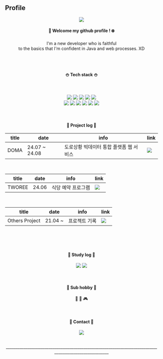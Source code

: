## Profile 

<!--
**uki010215/uki010215** is a ✨ _special_ ✨ repository because its `README.md` (this file) appears on your GitHub profile.

Here are some ideas to get you started:

- 🔭 I’m currently working on ...
- 🌱 I’m currently learning ...
- 👯 I’m looking to collaborate on ...
- 🤔 I’m looking for help with ...
- 💬 Ask me about ...
- 📫 How to reach me: ...
- 😄 Pronouns: ...
- ⚡ Fun fact: ...
--> 
<div align="center">
	<img src="https://capsule-render.vercel.app/api?type=cylinder&color=1D2744&text=Rabbit%20in%20the%20GitHub&fontColor=ffffff&fontAlignY=45&fontSize=40&height=150&animation=fadeIn&desc=maybe%20the%20developer's%20GitHub&descAlignY=70">
</div>

<div align="center"> 
 
  
####  :wave: Welcome my github profile ! :snowflake:
 I'm a new developer who is faithful
<br/>
to the basics that I'm confident in Java and web processes. XD

  
 <br/>
 <br/>
  
####  :snowman: Tech stack :snowman:
  
 <br/>
 <br/>
<img src="https://img.shields.io/badge/JAVA-007396?style=for-the-badge&logo=Java&logoColor=white">
<img src="https://img.shields.io/badge/JavaScript-F7DF1E?style=for-the-badge&logo=JavaScript&logoColor=white">
<img src="https://img.shields.io/badge/Spring-6DB33F?style=for-the-badge&logo=Spring&logoColor=white">
<img src="https://img.shields.io/badge/HTML5-E34F26?style=for-the-badge&logo=HTML5&logoColor=white">
<img src="https://img.shields.io/badge/CSS3-1572B6?style=for-the-badge&logo=CSS3&logoColor=white"> <br>
<img src="https://img.shields.io/badge/MySQL-4479A1?style=for-the-badge&logo=MySQL&logoColor=white">
<img src="https://img.shields.io/badge/Oracle-F80000?style=for-the-badge&logo=Oracle&logoColor=white"> 
<img src="https://img.shields.io/badge/aws-232F3E?style=for-the-badge&logo=Amazon aws&logoColor=white">
<img src="https://img.shields.io/badge/Eclipse-2C2255?style=for-the-badge&logo=Eclipse%20IDE&logoColor=white">
<img src="https://img.shields.io/badge/github-181717?style=for-the-badge&logo=github&logoColor=white">
<img src="https://img.shields.io/badge/VSCode-007ACC?style=for-the-badge&logo=VisualStudioCode&logoColor=white">
 
   <br/>
   <br/>
   <br/>
 
#### :christmas_tree: Project log  :santa:
|title|date|info|link|
|------|-----|---|---| 
|DOMA|24.07 ~ 24.08|도로상황 빅데이터 통합 플랫폼 웹 서비스|<a href="https://github.com/hykim-king/DOMA"><img src="https://img.shields.io/badge/DOMA-FFE74A.svg?style=for-the-badge&logo=github&logoColor=000000" /></a>|
<br/> 


|title|date|info|link|
|------|-----|---|---| 
|TWOREE|24.06|식당 예약 프로그램|<a href="https://github.com/hykim-king/TWOREE"><img src="https://img.shields.io/badge/TWOREE-658981.svg?style=for-the-badge&logo=github&logoColor=000000" /></a>|
<br/> 


|title|date|info|link|
|------|-----|---|---| 
|Others Project|21.04 ~ |프로젝트 기록|<a href="https://uki2022751011.tistory.com"><img src="https://img.shields.io/badge/Others-1792D6.svg?style=for-the-badge&logo=tistory&logoColor=000000" /></a>|
<br/>  

  <br/>
  <br/>  
  

#### :santa: Study log :christmas_tree:
 
<a href="https://shine-seaplane-30c.notion.site/Profile-12c7bf5b447d807d8d1de0ecd88cd0e0?pvs=4">
<img src="https://img.shields.io/badge/notion-1D2744.svg?style=for-the-badge&logo=notion&logoColor=FFFFFF" /></a>
<a href="https://uki2022751011.tistory.com"><img src="https://img.shields.io/badge/tistory-1792D6.svg?style=for-the-badge&logo=tistory&logoColor=000000" /></a>
 
  <br/>
  <br/>
  <br/>

#### :gift: Sub hobby :balloon:
:art:  :musical_score:  :video_game:
   <br/>
<br/> 
<br/> 
#### :bell: Contact :bell:  
<a href="mailto:uki2022751011@gmail.com"><img src="https://img.shields.io/badge/uki2022751011@gmail.com-D14836?style=for-the-badge&logo=gmail&logoColor=white"/> </a>

   

<br/> 
__________________________________________________________________________________________________________ 
  
</div>
